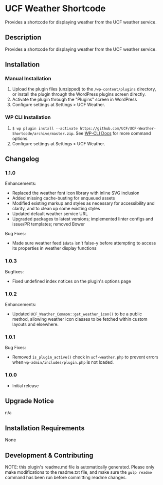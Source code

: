 # UCF Weather Shortcode #

Provides a shortcode for displaying weather from the UCF weather service.


## Description ##

Provides a shortcode for displaying weather from the UCF weather service.


## Installation ##

### Manual Installation ###
1. Upload the plugin files (unzipped) to the `/wp-content/plugins` directory, or install the plugin through the WordPress plugins screen directly.
2. Activate the plugin through the "Plugins" screen in WordPress
3. Configure settings at Settings > UCF Weather.

### WP CLI Installation ###
1. `$ wp plugin install --activate https://github.com/UCF/UCF-Weather-Shortcode/archive/master.zip`.  See [WP-CLI Docs](http://wp-cli.org/commands/plugin/install/) for more command options.
2. Configure settings at Settings > UCF Weather.


## Changelog ##

### 1.1.0 ###
Enhancements:
* Replaced the weather font icon library with inline SVG inclusion
* Added missing cache-busting for enqueued assets
* Modified existing markup and styles as necessary for accessibility and clarity, and to clean up some existing styles
* Updated default weather service URL
* Upgraded packages to latest versions; implemented linter configs and issue/PR templates; removed Bower

Bug Fixes:
* Made sure weather feed `$data` isn't false-y before attempting to access its properties in weather display functions

### 1.0.3 ###
Bugfixes:
* Fixed undefined index notices on the plugin's options page

### 1.0.2 ###
Enhancements:
* Updated `UCF_Weather_Common::get_weather_icon()` to be a public method, allowing weather icon classes to be fetched within custom layouts and elsewhere.

### 1.0.1 ###
Bug Fixes:
* Removed `is_plugin_active()` check in `ucf-weather.php` to prevent errors when `wp-admin/includes/plugin.php` is not loaded.

### 1.0.0 ###
* Initial release

## Upgrade Notice ##

n/a


## Installation Requirements ##

None


## Development & Contributing ##

NOTE: this plugin's readme.md file is automatically generated.  Please only make modifications to the readme.txt file, and make sure the `gulp readme` command has been run before committing readme changes.

